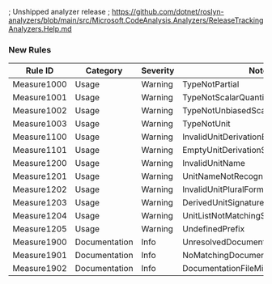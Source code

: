 ﻿; Unshipped analyzer release
; https://github.com/dotnet/roslyn-analyzers/blob/main/src/Microsoft.CodeAnalysis.Analyzers/ReleaseTrackingAnalyzers.Help.md

### New Rules

Rule ID | Category | Severity | Notes
--------|----------|----------|--------------------
Measure1000 | Usage | Warning | TypeNotPartial
Measure1001 | Usage | Warning | TypeNotScalarQuantity
Measure1002	| Usage | Warning | TypeNotUnbiasedScalarQuantity
Measure1003 | Usage | Warning | TypeNotUnit
Measure1100 | Usage | Warning | InvalidUnitDerivationExpression
Measure1101 | Usage | Warning | EmptyUnitDerivationSignature
Measure1200 | Usage | Warning | InvalidUnitName
Measure1201 | Usage | Warning | UnitNameNotRecognized
Measure1202 | Usage | Warning | InvalidUnitPluralForm
Measure1203 | Usage | Warning | DerivedUnitSignatureNotRecognized
Measure1204 | Usage | Warning | UnitListNotMatchingSignature
Measure1205 | Usage | Warning | UndefinedPrefix
Measure1900 | Documentation | Info | UnresolvedDocumentationDependency
Measure1901 | Documentation | Info | NoMatchingDocumentationFile
Measure1902 | Documentation | Info | DocumentationFileMissingRequestedTag